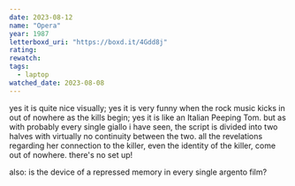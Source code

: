 ```yaml
---
date: 2023-08-12
name: "Opera"
year: 1987
letterboxd_uri: "https://boxd.it/4Gdd8j"
rating: 
rewatch: 
tags:
  - laptop
watched_date: 2023-08-08
---
```


yes it is quite nice visually; yes it is very funny when the rock music kicks in out of nowhere as the kills begin; yes it is like an Italian Peeping Tom. but as with probably every single giallo i have seen, the script is divided into two halves with virtually no continuity between the two. all the revelations regarding her connection to the killer, even the identity of the killer, come out of nowhere. there's no set up! 

also: is the device of a repressed memory in every single argento film?
